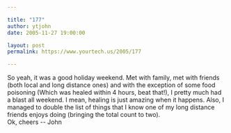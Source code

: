 ```yaml
---

title: "177"
author: ytjohn
date: 2005-11-27 19:00:00

layout: post
permalink: https://www.yourtech.us/2005/177

---
```

So yeah, it was a good holiday weekend.  Met with family, met with friends (both local and long distance ones) and with the exception of some food poisoning (Which was healed within 4 hours, beat that!), I pretty much had a blast all weekend.  I mean, healing is just amazing when it happens.  Also, I managed to double the list of things that I know one of my long distance friends enjoys doing (bringing the total count to two).<br />
Ok, cheers -- John
